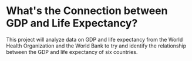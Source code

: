 # What's the Connection between GDP and Life Expectancy?

This project will analyze data on GDP and life expectancy from the World Health Organization and the World Bank to try and identify the relationship between the GDP and life expectancy of six countries.
